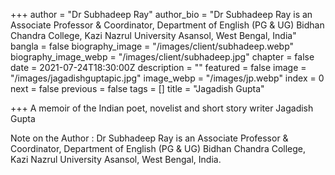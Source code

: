 +++
author = "Dr Subhadeep Ray"
author_bio = "Dr Subhadeep Ray is an Associate Professor & Coordinator, Department of English (PG & UG) Bidhan Chandra College, Kazi Nazrul University Asansol, West Bengal, India"
bangla = false
biography_image = "/images/client/subhadeep.webp"
biography_image_webp = "/images/client/subhadeep.jpg"
chapter = false
date = 2021-07-24T18:30:00Z
description = ""
featured = false
image = "/images/jagadishguptapic.jpg"
image_webp = "/images/jp.webp"
index = 0
next = false
previous = false
tags = []
title = "Jagadish Gupta"

+++
A memoir of the Indian poet, novelist and short story writer Jagadish Gupta

Note on the Author : Dr Subhadeep Ray is an Associate Professor & Coordinator, Department of English (PG & UG) Bidhan Chandra College, Kazi Nazrul University Asansol, West Bengal, India.